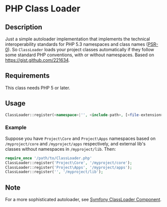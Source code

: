 # PHP Class Loader

## Description
Just a simple autoloader implementation that implements the technical interoperability standards for PHP 5.3 namespaces and class names ([PSR-0](https://github.com/php-fig/fig-standards/blob/master/accepted/PSR-0.md)).
So `ClassLoader` loads your project classes automatically if they follow some standard PHP conventions, with or without namespaces.
Based on https://gist.github.com/221634.

## Requirements
This class needs PHP 5 or later.

## Usage
```php
ClassLoader::register(<namespace>|'', <include-path>, [<file-extension>]);
```

### Example
Suppose you have `Project\Core` and `Project\Apps` namespaces based on `/myproject/core` and `/myproject/apps` respectively, and external lib's classes without namespaces in `/myproject/lib`. Then:
```php
require_once '/path/to/ClassLoader.php'
ClassLoader::register('Project\Core', '/myproject/core');
ClassLoader::register('Project\Apps', '/myproject/apps');
ClassLoader::register('', '/myproject/lib');
```

## Note
For a more sophisticated autoloader, see [Symfony ClassLoader Component](https://github.com/symfony/ClassLoader).
